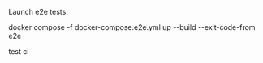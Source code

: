 Launch e2e tests:

docker compose -f docker-compose.e2e.yml up --build --exit-code-from e2e

test ci
